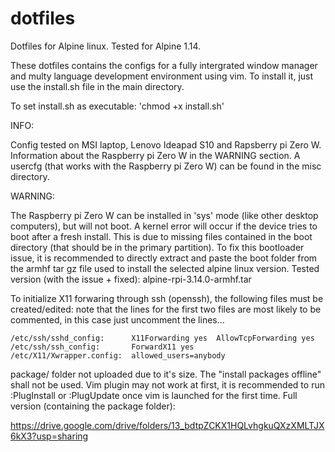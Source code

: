 # dotfiles

Dotfiles for Alpine linux.
Tested for Alpine 1.14.

These dotfiles contains the configs for a fully intergrated window manager and multy language development environment using vim.
To install it, just use the install.sh file in the main directory.

To set install.sh as executable:
'chmod +x install.sh'

INFO:

Config tested on MSI laptop, Lenovo Ideapad S10 and Rapsberry pi Zero W.
Information about the Raspberry pi Zero W in the WARNING section.
A usercfg (that works with the Raspberry pi Zero W) can be found in the misc directory.

WARNING:

The Raspberry pi Zero W can be installed in 'sys' mode (like other desktop computers), but will not boot.
A kernel error will occur if the device tries to boot after a fresh install.
This is due to missing files contained in the boot directory (that should be in the primary partition).
To fix this bootloader issue, it is recommended to directly extract and paste the boot folder from the armhf tar gz file
used to install the selected alpine linux version.
Tested version (with the issue + fixed): alpine-rpi-3.14.0-armhf.tar

To initialize X11 forwaring through ssh (openssh), the following files must be created/edited:
note that the lines for the first two files are most likely to be commented, in this case just uncomment the lines...
```
/etc/ssh/sshd_config:      X11Forwarding yes  AllowTcpForwarding yes
/etc/ssh/ssh_config:       ForwardX11 yes
/etc/X11/Xwrapper.config:  allowed_users=anybody
```

package/ folder not uploaded due to it's size. The "install packages offline" shall not be used.
Vim plugin may not work at first, it is recommended to run :PlugInstall or :PlugUpdate once vim is launched for the first time.
Full version (containing the package folder):

https://drive.google.com/drive/folders/13_bdtpZCKX1HQLvhgkuQXzXMLTJX6kX3?usp=sharing
